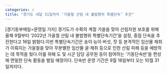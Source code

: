 ```yaml
---
categories: c
title: "경기도 내달 31일까지 ‘가을철 산림 내 불법행위 특별단속’ 추진"
---
```

[경기동부매일=문영일 기자] 경기도가 수확의 계절 가을을 맞아 산림자원 보호를 위해 올해 9월부터 ‘2022년 가을철 산림 내 불법행위 특별단속기간’을 설정, 중점 단속을 추진한다고 16일 밝혔다.이번 특별단속기간은 송이·능이 버섯, 잣 등 본격적인 임산물 채취가 이뤄지는 가을철을 맞아 무분별한 임산물 굴·채취 등으로 인한 산림 피해 등을 예방하는 데 목적을 뒀다.이를 위해 도 및 시군 담당 공무원 등이 참여하는 ‘기동단속반’을 편성해 면밀한 단속 활동을 벌일 예정이다. 단속반 운영 기간은 9월 16일부터 오는 10월 31일까지다.